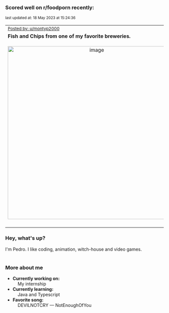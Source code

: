 ### Scored well on r/foodporn recently:

<p align="left"><sub>last updated at: 18 May 2023 at 15:24:36</sub></p>

|   |
| --- |
| <sub>[Posted by: u/montyp2000][source]</sub> |
| **Fish and Chips from one of my favorite breweries.** | 
|<p align="center"> <img alt="image" src="https://i.redd.it/g8lstcbeng0b1.jpg" width="550" /> </p>|
|   |

### Hey, what's up?

I'm Pedro. I like coding, animation, witch-house and video games.<br><br>

### More about me
- **Currently working on:**  
&nbsp;&nbsp;&nbsp;&nbsp;My internship
- **Currently learning:**  
&nbsp;&nbsp;&nbsp;&nbsp;Java and Typescript
- **Favorite song:**  
&nbsp;&nbsp;&nbsp;&nbsp;DEVILNOTCRY — NotEnoughOfYou<br><br>

  



  
  
  
[linkedin]: https://linkedin.com/in/pedro-h-r-gomes-8a487b14a/
[gmail]: mailto:pilique11@gmail.com
[source]: https://reddit.com/r/FoodPorn/comments/13kevkz/fish_and_chips_from_one_of_my_favorite_breweries/
[redditAPI]: https://www.reddit.com/dev/api/